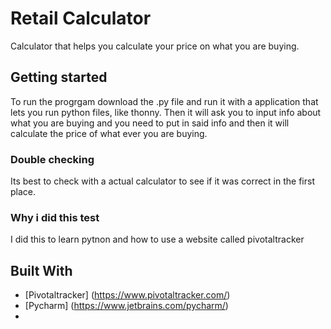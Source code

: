 # Retail Calculator

Calculator that helps you calculate your price on what you are buying.

## Getting started

To run the progrgam download the .py file and run it with a application that lets you run python files, like thonny.
Then it will ask you to input info about what you are buying and you need to put in said info and then it will calculate the price of what ever you are buying.

### Double checking 

Its best to check with a actual calculator to see if it was correct in the first place.

### Why i did this test 

I did this to learn pytnon and how to use a website called pivotaltracker


## Built With

* [Pivotaltracker] (https://www.pivotaltracker.com/)
* [Pycharm] (https://www.jetbrains.com/pycharm/) 
*
